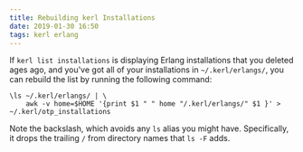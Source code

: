```yaml
---
title: Rebuilding kerl Installations
date: 2019-01-30 16:50
tags: kerl erlang
---
```


If `kerl list installations` is displaying Erlang installations that you
deleted ages ago, and you've got all of your installations in
`~/.kerl/erlangs/`, you can rebuild the list by running the following command:

    \ls ~/.kerl/erlangs/ | \
        awk -v home=$HOME '{print $1 " " home "/.kerl/erlangs/" $1 }' > ~/.kerl/otp_installations

Note the backslash, which avoids any `ls` alias you might have. Specifically, it drops the trailing `/` from directory names that `ls -F` adds.
